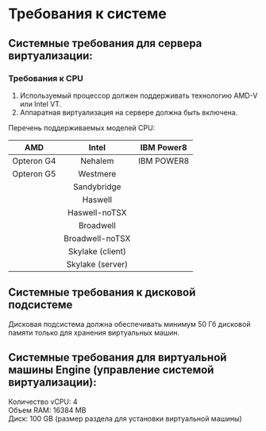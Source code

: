 # Требования к системе

## Системные требования для сервера виртуализации:

### Требования к CPU

1. Используемый процессор должен поддерживать технологию AMD-V или Intel VT.&#x20;
2. Аппаратная виртуализация на сервере должна быть включена.

Перечень поддерживаемых моделей CPU:

|   **AMD**  |       Intel      | IBM Power8 |
| :--------: | :--------------: | :--------: |
| Opteron G4 |      Nehalem     | IBM POWER8 |
| Opteron G5 |     Westmere     |            |
|            |    Sandybridge   |            |
|            |      Haswell     |            |
|            |   Haswell-noTSX  |            |
|            |     Broadwell    |            |
|            |  Broadwell-noTSX |            |
|            | Skylake (client) |            |
|            | Skylake (server) |            |

## Системные требования к дисковой подсистеме

Дисковая подсистема должна обеспечивать минимум 50 Гб дисковой памяти только для хранения виртуальных машин.

## Системные требования для виртуальной машины Engine (управление системой виртуализации):

Количество vCPU: 4\
Объем RAM: 16384 MB\
Диск: 100 GB (размер раздела для установки виртуальной машины)
